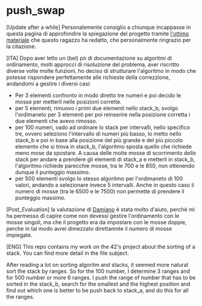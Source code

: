 # push_swap


\[Update after a while\]
Personalemente consiglio a chiunque incappasse in questa pagina di approfondire la spiegazione del progetto tramite [l'ottimo materiale](https://github.com/sisittu99/push_swap) che questo ragazzo ha redatto, che personalmente ringrazio per la citazione.

\[ITA\]
Dopo aver letto un (bel) pò di documentazione su algoritmi di ordinamento, molti approcci di risoluzione del problema,
aver riscritto diverse volte molte funzioni, ho deciso di strutturare l'algoritmo in modo che potesse rispondere perfettamente alle
richieste della correzzione, andandomi a gestire i diversi casi:
- Per 3 elementi confronto in modo diretto tre numeri e poi decido le mosse per metterli nelle posizioni corrette.
- per 5 elementi, rimuovo i primi due elementi nello stack_b, svolgo l'ordimaneto per 3 elementi per poi reinserire nella posizione
  corretta i due elementi che avevo rimosso.
- per 100 numeri, vado ad ordinare lo stack per intervalli, nello specifico tre, ovvero seleziono l'intervallo di numeri più basso,
  lo metto nello stack_b e poi in base alla posizione del più grande e del più piccolo elemento che si trova in stack_b, l'algoritmo 
  sposta quello che richiede meno mose da spostare. A causa delle molte mosse di scorrimento dello stack per andare a prendere gli
  elementi di stack_a e metterli in stack_b, l'algoritmo richiede parecchie mosse, tra le 700 e le 850, non ottenendo dunque il 
  punteggio massimo.
- per 500 elementi svolgo lo stesso algoritmo per l'ordimaneto di 100 valori, andando a selezionare invece 5 intervalli. Anche in
  questo caso il numero di mosse (tra le 6500 e le 7500) non permette di prendere il punteggio massimo.

\[Post_Evaluation\] la valutazione di [Damiano](https://github.com/demian2435) è stata molto d'aiuto, perchè mi ha permesso di capire come non devessi gestire l'ordinamento
con le mosse singoli, ma che il progetto era da impostare con le mosse doppie, perche in tal modo avrei dimezzato direttamnte il 
numero di mosse impiegate.

\[ENG\]
This repo contains my work on the 42's project about the sorting of a stack. You can find more detail in the file subject.

After reading a lot on sorting algoritm and stacks, it seemed more natural sort the stack by ranges. So for the 100 number, 
I determine 3 ranges and for 500 number or more 6 ranges. I push the range of number that has to be sorted in the stack_b,
search for the smallest and the highest position and find out which one is better to be push back to stack_a, and do this for
all the ranges.
